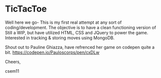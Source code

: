 # TicTacToe

Well here we go- This is my first real attempt at any sort of coding/development. The objective is to have a clean functioning version of Still a WIP, but have utilized HTML, CSS and JQuery to power the game. Interested in tracking & storing moves using MongoDB.

Shout out to Pauline Ghiazza, have refrenced her game on codepen quite a bit. 
https://codepen.io/Pauloscorps/pen/cxDLw

Cheers,

csem11

